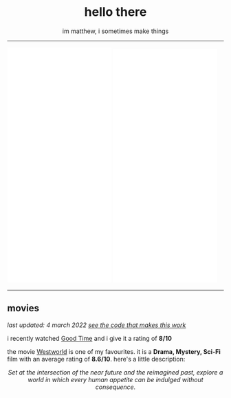 <div align="center">

  # hello there
  
  im matthew, i sometimes make things

</div>

---

<img width="48%" src="https://raw.githubusercontent.com/matievisthekat/matievisthekat/master/overall-metrics.svg" alt="Overall Metrics" /> <img width="48%" src="https://raw.githubusercontent.com/matievisthekat/matievisthekat/master/recent-metrics.svg" alt="Recent Metrics" />

---

## movies
*last updated: <!--common.timestamp:start-->4 march 2022<!--common.timestamp:end-->
[see the code that makes this work](https://github.com/matievisthekat/matievisthekat/tree/master/movies)*

i recently watched <!--recent.link:start text="recent.title"-->[Good Time](https://imdb.com/title/tt4846232/ 'imdb page')<!--recent.link:end--> and i give it a rating of **<!--recent.rating:start-->8<!--recent.rating:end-->/10**

the movie <!--favourite.link:start text="favourite.title"-->[Westworld](https://imdb.com/title/tt0475784/?ref_=ttls_li_i 'imdb page')<!--favourite.link:end--> is one of my favourites. it is a **<!--favourite.genre:start-->Drama, Mystery, Sci-Fi<!--favourite.genre:end-->** film with an average rating of **<!--favourite.avgRating:start-->8.6<!--favourite.avgRating:end-->/10**. here's a little description:

<div align="center">

  *<!--favourite.desc:start-->Set at the intersection of the near future and the reimagined past, explore a world in which every human appetite can be indulged without consequence.<!--favourite.desc:end-->*
  
</div>
